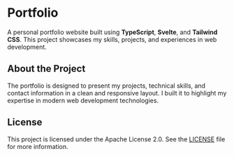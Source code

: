 # Portfolio
A personal portfolio website built using **TypeScript**, **Svelte**, and **Tailwind CSS**. This project showcases my skills, projects, and experiences in web development.

## About the Project
The portfolio is designed to present my projects, technical skills, and contact information in a clean and responsive layout. I built it to highlight my expertise in modern web development technologies.

## License
This project is licensed under the Apache License 2.0. See the [LICENSE](./LICENSE) file for more information.